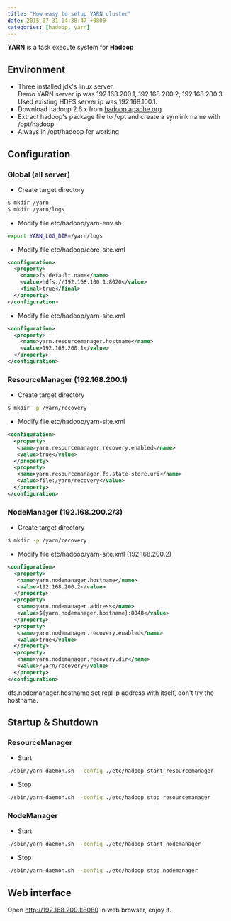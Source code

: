 ```yaml
---
title: "How easy to setup YARN cluster"
date: 2015-07-31 14:38:47 +0800
categories: [hadoop, yarn]
---
```


**YARN** is a task execute system for **Hadoop**

## Environment

* Three installed jdk's linux server.  
  Demo YARN server ip was 192.168.200.1, 192.168.200.2, 192.168.200.3.  
  Used existing HDFS server ip was 192.168.100.1.
* Download hadoop 2.6.x from [hadoop.apache.org](http://hadoop.apache.org/releases.html#Download)
* Extract hadoop's package file to /opt and create a symlink name with /opt/hadoop
* Always in /opt/hadoop for working

## Configuration

### Global (all server)

* Create target directory

``` bash
$ mkdir /yarn
$ mkdir /yarn/logs
```

* Modify file etc/hadoop/yarn-env.sh

``` bash
export YARN_LOG_DIR=/yarn/logs
```

* Modify file etc/hadoop/core-site.xml

``` xml
<configuration>
  <property>
    <name>fs.default.name</name>
    <value>hdfs://192.168.100.1:8020</value>
    <final>true</final>
  </property>
</configuration>
```

* Modify file etc/hadoop/yarn-site.xml

``` xml
<configuration>
  <property>
    <name>yarn.resourcemanager.hostname</name>
    <value>192.168.200.1</value>
  </property>
</configuration>
```

### ResourceManager (192.168.200.1)

* Create target directory

``` bash
$ mkdir -p /yarn/recovery
```

* Modify file etc/hadoop/yarn-site.xml

``` xml
<configuration>
  <property>
   <name>yarn.resourcemanager.recovery.enabled</name>
   <value>true</value>
  </property>
  <property>
   <name>yarn.resourcemanager.fs.state-store.uri</name>
   <value>file:/yarn/recovery</value>
  </property>
</configuration>
```

### NodeManager (192.168.200.2/3)

* Create target directory

``` bash
$ mkdir -p /yarn/recovery
```

* Modify file etc/hadoop/yarn-site.xml (192.168.200.2)

``` xml
<configuration>
  <property>
   <name>yarn.nodemanager.hostname</name>
   <value>192.168.200.2</value>
  </property>
  <property>
   <name>yarn.nodemanager.address</name>
   <value>${yarn.nodemanager.hostname}:8048</value>
  </property>
  <property>
   <name>yarn.nodemanager.recovery.enabled</name>
   <value>true</value>
  </property>
  <property>
   <name>yarn.nodemanager.recovery.dir</name>
   <value>/yarn/recovery</value>
  </property>
</configuration>
```
dfs.nodemanager.hostname set real ip address with itself, don't try the hostname.

## Startup & Shutdown

### ResourceManager

* Start

``` bash
./sbin/yarn-daemon.sh --config ./etc/hadoop start resourcemanager
```

* Stop

``` bash
./sbin/yarn-daemon.sh --config ./etc/hadoop stop resourcemanager
```

### NodeManager

* Start

``` bash
./sbin/yarn-daemon.sh --config ./etc/hadoop start nodemanager
```

* Stop

``` bash
./sbin/yarn-daemon.sh --config ./etc/hadoop stop nodemanager
```

## Web interface

Open http://192.168.200.1:8080 in web browser, enjoy it.
